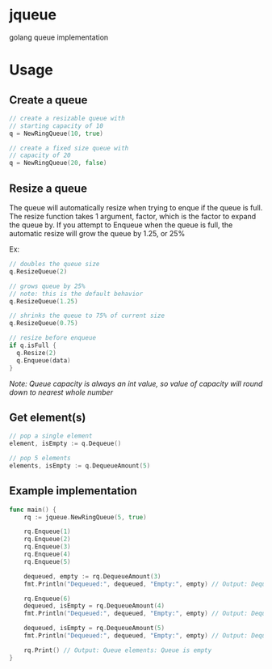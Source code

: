 # jqueue
golang queue implementation

# Usage

## Create a queue
```go
// create a resizable queue with
// starting capacity of 10
q = NewRingQueue(10, true)
```

```go
// create a fixed size queue with
// capacity of 20
q = NewRingQueue(20, false)
```

## Resize a queue
The queue will automatically resize when trying to enque if the queue is full. 
The resize function takes 1 argument, factor, which is the factor to expand the queue by.
If you attempt to Enqueue when the queue is full, the automatic resize will grow the queue by 1.25, or 25%

Ex:
```go
// doubles the queue size
q.ResizeQueue(2)

// grows queue by 25%
// note: this is the default behavior
q.ResizeQueue(1.25)

// shrinks the queue to 75% of current size
q.ResizeQueue(0.75)

// resize before enqueue
if q.isFull {
  q.Resize(2)
  q.Enqueue(data)
}
```
*Note: Queue capacity is always an int value, so value of capacity will round down to nearest whole number*

## Get element(s)
```go
// pop a single element
element, isEmpty := q.Dequeue()

// pop 5 elements
elements, isEmpty := q.DequeueAmount(5)
```

## Example implementation
```go
func main() {
    rq := jqueue.NewRingQueue(5, true)

    rq.Enqueue(1)
    rq.Enqueue(2)
    rq.Enqueue(3)
    rq.Enqueue(4)
    rq.Enqueue(5)

    dequeued, empty := rq.DequeueAmount(3)
    fmt.Println("Dequeued:", dequeued, "Empty:", empty) // Output: Dequeued: [1 2 3] Empty: false

    rq.Enqueue(6)
    dequeued, isEmpty = rq.DequeueAmount(4)
    fmt.Println("Dequeued:", dequeued, "Empty:", empty) // Output: Dequeued: [4 5 6] Empty: true

    dequeued, isEmpty = rq.DequeueAmount(5)
    fmt.Println("Dequeued:", dequeued, "Empty:", empty) // Output: Dequeued: [] Empty: true

    rq.Print() // Output: Queue elements: Queue is empty
}
```
